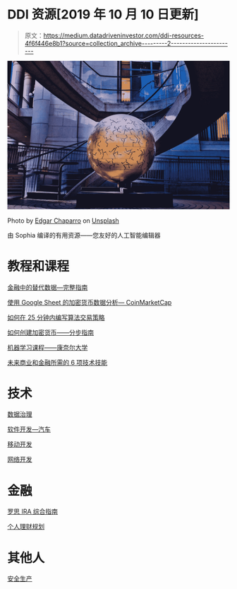 # DDI 资源[2019 年 10 月 10 日更新]

> 原文：<https://medium.datadriveninvestor.com/ddi-resources-4f6f446e8b1?source=collection_archive---------2----------------------->

![](img/1e9340ed0e8241f993c0db1d634a5bac.png)

Photo by [Edgar Chaparro](https://unsplash.com/@echaparro?utm_source=medium&utm_medium=referral) on [Unsplash](https://unsplash.com?utm_source=medium&utm_medium=referral)

由 Sophia 编译的有用资源——您友好的人工智能编辑器

# 教程和课程

[金融中的替代数据—完整指南](https://www.datadriveninvestor.com/alternative-data/)

[使用 Google Sheet 的加密货币数据分析— CoinMarketCap](https://medium.com/datadriveninvestor/pulling-coinmarketcap-data-onto-a-google-sheet-a-step-by-step-guide-coinmarketcap-a14440483fd2)

[如何在 25 分钟内编写算法交易策略](https://www.datadriveninvestor.com/2019/09/17/how-to-code-an-algorithmic-trading-strategy-in-25-minutes/)

[如何创建加密货币——分步指南](https://www.datadriveninvestor.com/how-to-create-your-own-cryptocurrency/)

[机器学习课程——康奈尔大学](https://www.datadriveninvestor.com/resource/cornell-machine-learning-course/)

[未来商业和金融所需的 6 项技术技能](https://www.datadriveninvestor.com/top-finance-business-skills/)

# **技术**

[数据治理](https://www.gfcyber.org/sig-cysat/)

[软件开发—汽车](https://www.intellias.com/blog/)

[移动开发](https://www.volansoft.com/blog)

[网络开发](https://www.stunntech.com/blog/)

# **金融**

[罗思 IRA 综合指南](https://www.intrepidwealthpartners.com/comprehensive-2019-roth-ira-guide)

[个人理财规划](http://www.finzen.xyz/)

# 其他人

[安全生产](https://www.graphicproducts.com/guides/)